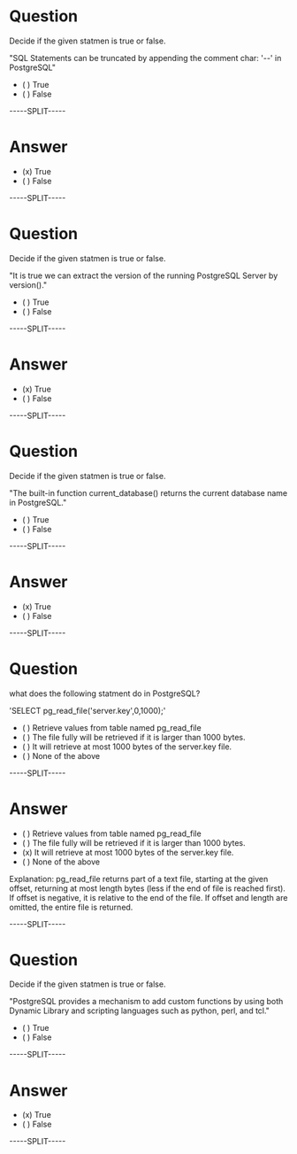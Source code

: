 # Question

Decide if the given statmen is true or false.

"SQL Statements can be truncated by appending the comment char: '--' in PostgreSQL"

* ( ) True
* ( ) False

-----SPLIT-----

# Answer

* (x) True
* ( ) False

-----SPLIT-----


# Question

Decide if the given statmen is true or false.

"It is true we can extract the version of the running PostgreSQL Server by version()."

* ( ) True
* ( ) False

-----SPLIT-----

# Answer

* (x) True
* ( ) False


-----SPLIT-----

# Question

Decide if the given statmen is true or false.

"The built-in function current_database() returns the current database name in PostgreSQL."

* ( ) True
* ( ) False

-----SPLIT-----

# Answer

* (x) True
* ( ) False


-----SPLIT-----

# Question

what does the following statment do in PostgreSQL?

'SELECT pg_read_file('server.key',0,1000);'

* ( ) Retrieve values from table named pg_read_file
* ( ) The file fully will be retrieved if it is larger than 1000 bytes.
* ( ) It will retrieve at most 1000 bytes of the server.key file.
* ( ) None of the above

-----SPLIT-----

# Answer

* ( ) Retrieve values from table named pg_read_file
* ( ) The file fully will be retrieved if it is larger than 1000 bytes.
* (x) It will retrieve at most 1000 bytes of the server.key file.
* ( ) None of the above

Explanation: pg_read_file returns part of a text file, starting at the given offset, returning at most length bytes (less if the end of file is reached first). If offset is negative, it is relative to the end of the file. If offset and length are omitted, the entire file is returned. 

-----SPLIT-----


# Question

Decide if the given statmen is true or false.

"PostgreSQL provides a mechanism to add custom functions by using both Dynamic Library and scripting languages such as python, perl, and tcl."

* ( ) True
* ( ) False

-----SPLIT-----

# Answer

* (x) True
* ( ) False

-----SPLIT-----
